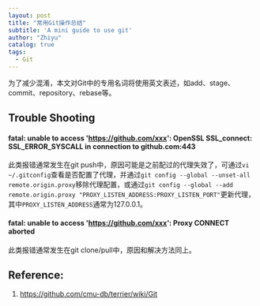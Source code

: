 ```yaml
---
layout: post
title: "常用Git操作总结"
subtitle: 'A mini guide to use git'
author: "Zhiyu"
catalog: true
tags:
  - Git
---
```

为了减少混淆，本文对Git中的专用名词将使用英文表述，如add、stage、commit、repository、rebase等。
## Trouble Shooting
#### fatal: unable to access 'https://github.com/xxx': OpenSSL SSL_connect: SSL_ERROR_SYSCALL in connection to github.com:443
此类报错通常发生在git push中，原因可能是之前配过的代理失效了，可通过`vi ~/.gitconfig`查看是否配置了代理，并通过`git config --global --unset-all remote.origin.proxy`移除代理配置，或通过`git config --global --add remote.origin.proxy "PROXY_LISTEN_ADDRESS:PROXY_LISTEN_PORT"`更新代理，其中`PROXY_LISTEN_ADDRESS`通常为127.0.0.1。
#### fatal: unable to access 'https://github.com/xxx': Proxy CONNECT aborted
此类报错通常发生在git clone/pull中，原因和解决方法同上。

## Reference:
1. https://github.com/cmu-db/terrier/wiki/Git

